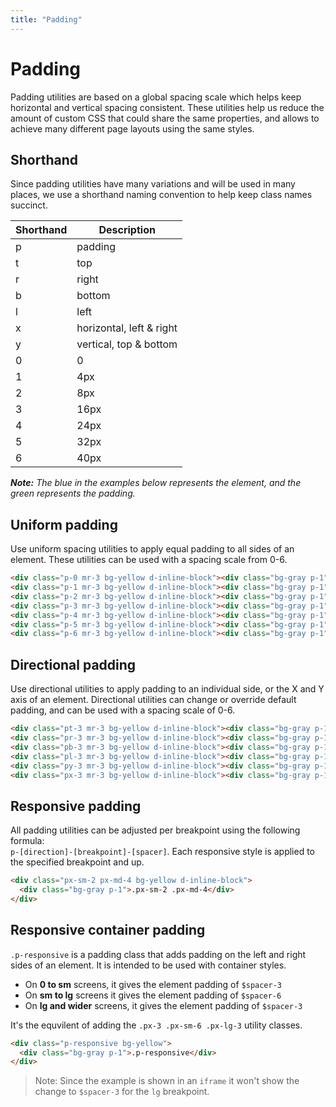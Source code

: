 ```yaml
---
title: "Padding"
---
```


# Padding

Padding utilities are based on a global spacing scale which helps keep horizontal and vertical spacing consistent. These utilities help us reduce the amount of custom CSS that could share the same properties, and allows to achieve many different page layouts using the same styles.

## Shorthand

Since padding utilities have many variations and will be used in many places, we use a shorthand naming convention to help keep class names succinct.

| Shorthand | Description |
| --- | --- |
| p | padding |
| t | top |
| r | right |
| b | bottom |
| l | left |
| x | horizontal, left & right |
| y | vertical, top & bottom |
| 0 | 0 |
| 1 | 4px |
| 2 | 8px |
| 3 | 16px |
| 4 | 24px |
| 5 | 32px |
| 6 | 40px |

_**Note:** The blue in the examples below represents the element, and the green represents the padding._

## Uniform padding

Use uniform spacing utilities to apply equal padding to all sides of an element. These utilities can be used with a spacing scale from 0-6.

```html live
<div class="p-0 mr-3 bg-yellow d-inline-block"><div class="bg-gray p-1">.p-0</div></div>
<div class="p-1 mr-3 bg-yellow d-inline-block"><div class="bg-gray p-1">.p-1</div></div>
<div class="p-2 mr-3 bg-yellow d-inline-block"><div class="bg-gray p-1">.p-2</div></div>
<div class="p-3 mr-3 bg-yellow d-inline-block"><div class="bg-gray p-1">.p-3</div></div>
<div class="p-4 mr-3 bg-yellow d-inline-block"><div class="bg-gray p-1">.p-4</div></div>
<div class="p-5 mr-3 bg-yellow d-inline-block"><div class="bg-gray p-1">.p-5</div></div>
<div class="p-6 mr-3 bg-yellow d-inline-block"><div class="bg-gray p-1">.p-6</div></div>
```

## Directional padding

Use directional utilities to apply padding to an individual side, or the X and Y axis of an element. Directional utilities can change or override default padding, and can be used with a spacing scale of 0-6.

```html live
<div class="pt-3 mr-3 bg-yellow d-inline-block"><div class="bg-gray p-1">.pt-3</div></div>
<div class="pr-3 mr-3 bg-yellow d-inline-block"><div class="bg-gray p-1">.pr-3</div></div>
<div class="pb-3 mr-3 bg-yellow d-inline-block"><div class="bg-gray p-1">.pb-3</div></div>
<div class="pl-3 mr-3 bg-yellow d-inline-block"><div class="bg-gray p-1">.pl-3</div></div>
<div class="py-3 mr-3 bg-yellow d-inline-block"><div class="bg-gray p-1">.py-3</div></div>
<div class="px-3 mr-3 bg-yellow d-inline-block"><div class="bg-gray p-1">.px-3</div></div>
```

## Responsive padding

All padding utilities can be adjusted per breakpoint using the following formula: <br /> `p-[direction]-[breakpoint]-[spacer]`. Each responsive style is applied to the specified breakpoint and up.

```html live
<div class="px-sm-2 px-md-4 bg-yellow d-inline-block">
  <div class="bg-gray p-1">.px-sm-2 .px-md-4</div>
</div>
```

## Responsive container padding

`.p-responsive` is a padding class that adds padding on the left and right sides of an element. It is intended to be used with container styles.

- On **0 to sm** screens, it gives the element padding of `$spacer-3`
- On **sm to lg** screens it gives the element padding of `$spacer-6`
- On **lg and wider** screens, it gives the element padding of `$spacer-3`

It's the equvilent of adding the `.px-3 .px-sm-6 .px-lg-3` utility classes.

```html live
<div class="p-responsive bg-yellow">
  <div class="bg-gray p-1">.p-responsive</div>
</div>
```

> Note: Since the example is shown in an `iframe` it won't show the change to `$spacer-3` for the `lg` breakpoint.
